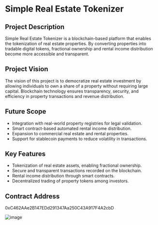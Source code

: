 # Simple Real Estate Tokenizer

## Project Description
Simple Real Estate Tokenizer is a blockchain-based platform that enables the tokenization of real estate properties. By converting properties into tradable digital tokens, fractional ownership and rental income distribution become more accessible and transparent.

## Project Vision
The vision of this project is to democratize real estate investment by allowing individuals to own a share of a property without requiring large capital. Blockchain technology ensures transparency, security, and efficiency in property transactions and revenue distribution.

## Future Scope
- Integration with real-world property registries for legal validation.
- Smart contract-based automated rental income distribution.
- Expansion to commercial real estate and rental properties.
- Support for stablecoin payments to reduce volatility in transactions.

## Key Features
- Tokenization of real estate assets, enabling fractional ownership.
- Secure and transparent transactions recorded on the blockchain.
- Rental income distribution through smart contracts.
- Decentralized trading of property tokens among investors.

## Contract Address
0xC462AAe2B147EDd291347Aa250C43A917F4A2cbD

![image](https://github.com/user-attachments/assets/addeb255-3018-41a3-b851-63c26b900160)
